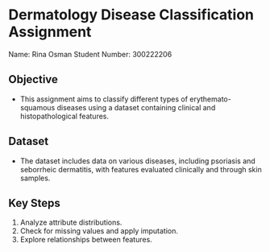 # Dermatology Disease Classification Assignment
Name: Rina Osman
Student Number: 300222206

## Objective
- This assignment aims to classify different types of erythemato-squamous diseases using a dataset containing clinical and histopathological features.

## Dataset
- The dataset includes data on various diseases, including psoriasis and seborrheic dermatitis, with features evaluated clinically and through skin samples.

## Key Steps
1. Analyze attribute distributions.
2. Check for missing values and apply imputation.
3. Explore relationships between features.